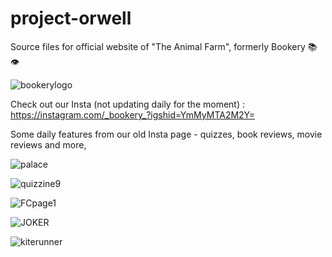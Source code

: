 # project-orwell
Source files for official website of "The Animal Farm", formerly Bookery 📚👁

![bookerylogo](https://user-images.githubusercontent.com/88293763/172064042-2f11fef1-b86c-47c0-853a-73deb2d8d12f.jpeg)

Check out our Insta (not updating daily for the moment) : https://instagram.com/_bookery_?igshid=YmMyMTA2M2Y=

Some daily features from our old Insta page - quizzes, book reviews, movie reviews and more,

![palace](https://user-images.githubusercontent.com/88293763/172064147-f3685fae-f088-4883-9e7b-ff26591f96eb.jpeg)

![quizzine9](https://user-images.githubusercontent.com/88293763/172064293-78cdab5d-75fe-44d2-96ab-2e42677eea31.jpeg)

![FCpage1](https://user-images.githubusercontent.com/88293763/172063887-60136690-5d1b-47c8-9d49-6b77a01684bb.png)

![JOKER](https://user-images.githubusercontent.com/88293763/172063896-89fb5a16-6942-493f-b8eb-0a89357ea8be.png)

![kiterunner](https://user-images.githubusercontent.com/88293763/172064428-74fd15af-b20a-4207-b2d5-43d253b910dd.jpeg)

